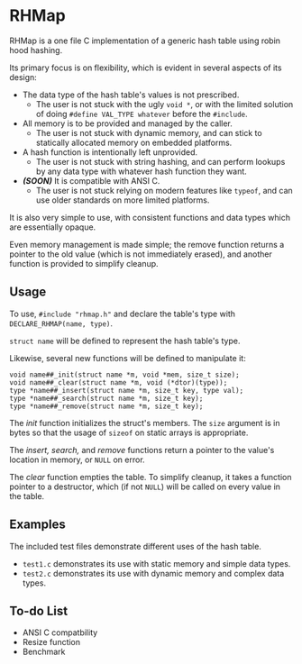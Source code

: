 # RHMap

RHMap is a one file C implementation of a generic hash table using robin hood hashing.

Its primary focus is on flexibility, which is evident in several aspects of its design:

* The data type of the hash table's values is not prescribed.
  * The user is not stuck with the ugly `void *`, or with the limited solution of doing `#define VAL_TYPE whatever` before the `#include`.
* All memory is to be provided and managed by the caller.
  * The user is not stuck with dynamic memory, and can stick to statically allocated memory on embedded platforms.
* A hash function is intentionally left unprovided.
  * The user is not stuck with string hashing, and can perform lookups by any data type with whatever hash function they want.
* ***(SOON)*** It is compatible with ANSI C.
  * The user is not stuck relying on modern features like `typeof`, and can use older standards on more limited platforms.

It is also very simple to use, with consistent functions and data types which are essentially opaque.

Even memory management is made simple;
the remove function returns a pointer to the old value (which is not immediately erased), and another function is provided to simplify cleanup.

## Usage

To use, `#include "rhmap.h"` and declare the table's type with `DECLARE_RHMAP(name, type)`.

`struct name` will be defined to represent the hash table's type.

Likewise, several new functions will be defined to manipulate it:

    void name##_init(struct name *m, void *mem, size_t size);
    void name##_clear(struct name *m, void (*dtor)(type));
    type *name##_insert(struct name *m, size_t key, type val);
    type *name##_search(struct name *m, size_t key);
    type *name##_remove(struct name *m, size_t key);
    
The *init* function initializes the struct's members.
The `size` argument is in bytes so that the usage of `sizeof` on static arrays is appropriate.

The *insert,* *search,* and *remove* functions return a pointer to the value's location in memory, or `NULL` on error.

The *clear* function empties the table.
To simplify cleanup, it takes a function pointer to a destructor, which (if not `NULL`) will be called on every value in the table.

## Examples

The included test files demonstrate different uses of the hash table.
* `test1.c` demonstrates its use with static memory and simple data types.
* `test2.c` demonstrates its use with dynamic memory and complex data types.

## To-do List

* ANSI C compatbility
* Resize function
* Benchmark
